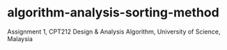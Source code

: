 # algorithm-analysis-sorting-method
Assignment 1, CPT212 Design &amp; Analysis Algorithm, University of Science, Malaysia

